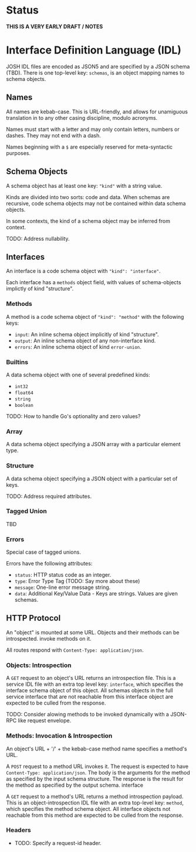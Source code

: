 # Status

**THIS IS A VERY EARLY DRAFT / NOTES**

# Interface Definition Language (IDL)

JOSH IDL files are encoded as JSON5 and are specified by a JSON schema (TBD).
There is one top-level key: `schemas`, is an object mapping names to schema
objects.

## Names

All names are kebab-case. This is URL-friendly, and allows for unamiguous
translation in to any other casing discipline, modulo acronyms.

Names must start with a letter and may only contain letters, numbers or dashes.
They may not end with a dash.

Names beginning with a `$` are especially reserved for meta-syntactic purposes.

## Schema Objects

A schema object has at least one key: `"kind"` with a string value.

Kinds are divided into two sorts: code and data. When schemas are recursive,
code schema objects may not be contained within data schema objects.

In some contexts, the kind of a schema object may be inferred from context.

TODO: Address nullability.

## Interfaces

An interface is a code schema object with `"kind": "interface"`.

Each interface has a `methods` object field, with values of schema-objects
implictly of kind "structure".

### Methods

A method is a code schema object of `"kind": "method"` with the following keys:

- `input`: An inline schema object implicitly of kind "structure".
- `output`: An inline schema object of any non-interface kind.
- `errors`: An inline schema object of kind `error-union`.

### Builtins

A data schema object with one of several predefined kinds:

- `int32`
- `float64`
- `string`
- `boolean`

TODO: How to handle Go's optionality and zero values?

### Array

A data schema object specifying a JSON array with a particular element type.

### Structure

A data schema object specifying a JSON object with a particular set of keys.

TODO: Address required attributes.

### Tagged Union

TBD

### Errors

Special case of tagged unions.

Errors have the following attributes:

- `status`: HTTP status code as an integer.
- `type`: Error Type Tag (TODO: Say more about these)
- `message`: One-line error message string.
- `data`: Additional Key/Value Data - Keys are strings. Values are given schemas.

## HTTP Protocol

An "object" is mounted at some URL. Objects and their methods can be introspected. 
invoke methods on it.

All routes respond with `Content-Type: application/json`.

### Objects: Introspection

A `GET` request to an object's URL returns an introspection file. This is a
service IDL file with an extra top level key: `interface`, which specifies the
interface schema object of this object. All schemas objects in the full service
interface that are not reachable from this interface object are expected to be
culled from the response.

TODO: Consider alowing methods to be invoked dynamically with a JSON-RPC like
request envelope.

### Methods: Invocation & Introspection

An object's URL + '/' + the kebab-case method name specifies a method's URL.

A `POST` request to a method URL invokes it.  The request is expected to have
`Content-Type: application/json`. The body is the arguments for the method as
specified by the input schema structure.  The response is the result for the
method as specified by the output schema.  interface 

A `GET` request to a method's URL returns a method introspection payload. This
is an object-introspection IDL file with an extra top-level key: `method`,
which specifies the method schema object. All interface objects not reachable
from this method are expected to be culled from the response.


### Headers

- TODO: Specify a request-id header.
